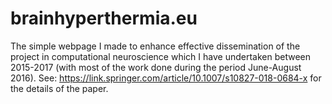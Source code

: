 # brainhyperthermia.eu
The simple webpage I made to enhance effective dissemination of the project in computational neuroscience which I have undertaken 
between 2015-2017 (with most of the work done during the period June-August 2016). 
See: https://link.springer.com/article/10.1007/s10827-018-0684-x for the details of the paper.
